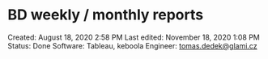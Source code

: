 # BD weekly / monthly reports

Created: August 18, 2020 2:58 PM
Last edited: November 18, 2020 1:08 PM
Status: Done
Software: Tableau, keboola
Engineer: tomas.dedek@glami.cz